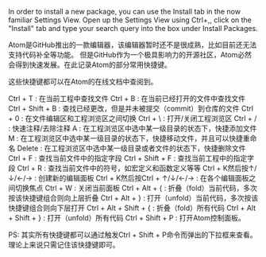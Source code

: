 In order to install a new package, you can use the Install tab in the now familiar Settings View. Open up the Settings View using Ctrl+,, click on the "Install" tab and type your search query into the box under Install Packages.




Atom是GitHub推出的一款编辑器，该编辑器暂时还不是很成熟，比如目前还无法支持代码补全等功能。
但是GitHub作为一个极具影响力的开源社区，Atom必然会得到快速发展。在此记录Atom的部分常用快捷键。

这些快捷键都可以在Atom的在线文档中查阅到。

Ctrl + T : 在当前工程中查找文件 
Ctrl + B : 在当前已经打开的文件中查找文件 
Ctrl + Shift + B : 查找已经更改，但是并未被提交（commit）到仓库的文件 
Ctrl + 0 : 在文件编辑区和工程浏览区之间切换 
Ctrl + \ : 打开/关闭工程浏览区 
Ctrl + / : 快速注释/去除注释 
A : 在工程浏览区中选中某一级目录的状态下，快捷添加文件 
M : 在工程浏览区中选中某一级目录的状态下，快捷移动文件，并且可以快捷重命名 
Delete : 在工程浏览区中选中某一级目录或者文件的状态下，快捷删除文件 
Ctrl + F : 查找当前文件中的指定字段 
Ctrl + Shift + F : 查找当前工程中的指定字段 
Ctrl + R : 查找当前文件中的符号，如宏定义和函数定义等等 
Ctrl + K然后按↑/↓/←/→ : 创建新的编辑面板 
Ctrl + K然后按Ctrl + ↑/↓/←/→ : 在各个编辑面板之间切换焦点 
Ctrl + W : 关闭当前面板 
Ctrl + Alt + { : 折叠（fold）当前代码，多次按该快捷键组合则向上层折叠 
Ctrl + Alt + } : 打开（unfold）当前代码，多次按该快捷键组合则向下层打开 
Ctrl + Alt + Shift + { : 折叠（fold）所有代码 
Ctrl + Alt + Shift + } : 打开（unfold）所有代码 
Ctrl + Shift + P : 打开Atom控制面板。

PS: 其实所有快捷键都可以通过触发Ctrl + Shift + P命令而弹出的下拉框来查看。
理论上来说只需记住该快捷键即可。
